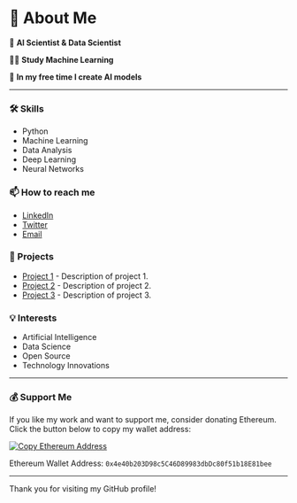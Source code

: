 # 💫 About Me

🔭 **AI Scientist & Data Scientist**

👨‍🎓 **Study Machine Learning**

🎨 **In my free time I create AI models**

---

### 🛠️ Skills
- Python
- Machine Learning
- Data Analysis
- Deep Learning
- Neural Networks

### 📫 How to reach me
- [LinkedIn](https://www.linkedin.com/in/yourprofile)
- [Twitter](https://twitter.com/yourhandle)
- [Email](mailto:youremail@example.com)

### 🎯 Projects
- [Project 1](https://github.com/yourusername/project1) - Description of project 1.
- [Project 2](https://github.com/yourusername/project2) - Description of project 2.
- [Project 3](https://github.com/yourusername/project3) - Description of project 3.

### 💡 Interests
- Artificial Intelligence
- Data Science
- Open Source
- Technology Innovations

---

### 💰 Support Me

If you like my work and want to support me, consider donating Ethereum. Click the button below to copy my wallet address:

[![Copy Ethereum Address](https://img.shields.io/badge/Ethereum-Copy%20Address-brightgreen)](javascript:void(0);)

Ethereum Wallet Address: `0x4e40b203D98c5C46D89983dbDc80f51b18E81bee`

---

Thank you for visiting my GitHub profile!
